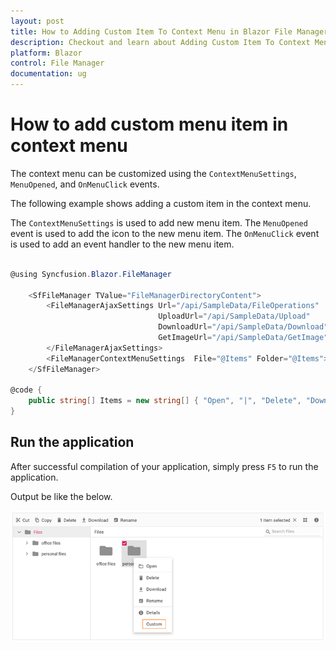 ```yaml
---
layout: post
title: How to Adding Custom Item To Context Menu in Blazor File Manager Component | Syncfusion
description: Checkout and learn about Adding Custom Item To Context Menu in Blazor File Manager component of Syncfusion, and more details.
platform: Blazor
control: File Manager
documentation: ug
---
```


# How to add custom menu item in context menu

The context menu can be customized using the `ContextMenuSettings`, `MenuOpened`, and `OnMenuClick` events.

The following example shows adding a custom item in the context menu.

The `ContextMenuSettings` is used to add new menu item. The `MenuOpened` event is used to add the icon to the new menu item. The `OnMenuClick` event is used to add an event handler to the new menu item.

```csharp

@using Syncfusion.Blazor.FileManager

    <SfFileManager TValue="FileManagerDirectoryContent">
        <FileManagerAjaxSettings Url="/api/SampleData/FileOperations"
                                 UploadUrl="/api/SampleData/Upload"
                                 DownloadUrl="/api/SampleData/Download"
                                 GetImageUrl="/api/SampleData/GetImage">
        </FileManagerAjaxSettings>
        <FileManagerContextMenuSettings  File="@Items" Folder="@Items"></FileManagerContextMenuSettings>
    </SfFileManager>

@code {
    public string[] Items = new string[] { "Open", "|", "Delete", "Download", "Rename", "|", "Details", "Custom" };
}

```

## Run the application

After successful compilation of your application, simply press `F5` to run the application.

Output be like the below.

![Custom Context Menu](../images/custom-context.png)